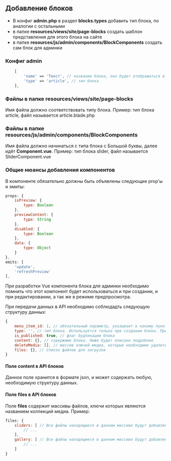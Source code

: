 ## Добавление блоков

- В конфиг **admin.php** в раздел **blocks.types** добавить тип блока, по аналогии с остальными
- в папке **resources/views/site/page-blocks** создать шаблон представления для этого блока на сайте
- в папке **resources/js/admin/components/BlockComponents** создать сам блок для админки

### Конфиг admin
```php
    [
        'name' => 'Текст', // название блока, оно будет отображаться в админке
        'type' => 'article', // тип блока
    ],
```

### Файлы в папке **resources/views/site/page-blocks**

Имя файла должно соответствовать типу блока. Пример: тип блока article, файл называется article.blade.php

### Файлы в папке **resources/js/admin/components/BlockComponents**

Имя файла должно начинаться с типа блока с Большой буквы, далее идёт **Component.vue**. Пример: тип блока slider, файл называется SliderComponent.vue

### Общие нюансы добавления компонентов

В компоненте обязательно должны быть объявлены следующие prop'ы и эмиты:
```js
props: {
    isPreview: {
        type: Boolean
    },
    previewContent: {
        type: String
    },
    disabled: {
        type: Boolean
    },
    data: {
        type: Object
    }
},
emits: [
    'update',
    'refreshPreview'
],
```

При разработки Vue компонента блока для админки необходимо помнить что этот компонент будет использоваться и при создании, и при редактировании, а так же в режиме предпросмотра.

При передачи данных в API необходимо соблюдадть следующую структуру данных:
```js
{
    menu_item_id: 1, // обязательный параметр, указывает к какому пункту меню относится блок
    type: '', // тип блока. Используется только при создании блока. При обновлении игнорируется
    is_published: true, // флаг будликации блока
    content: {}, // содержимо блока. Ниже будет описано подробнее
    deleteMedia: [], // массив ключей медиа, которые необходимо удалить
    files: {}, // Список файлов для загрузки
}
```

#### Поле **content** в API блоков

Данное поле хранится в формате json, и может содержать любую, необходимую структуру данных.

#### Поле **files** в API блоков

Поле **files** содержит массивы файлов, ключи которых являются названием коллекций медиа.
Пример:
```js
files: {
    sliders: [ // Все файлы находящиеся в данном массиве будут добавлены в коллекцию sliders
        // ...
    ],
    gallery: [ // Все файлы находящиеся в данном массиве будут добавлены в коллекцию gallery
        // ...
    ]
}
```
